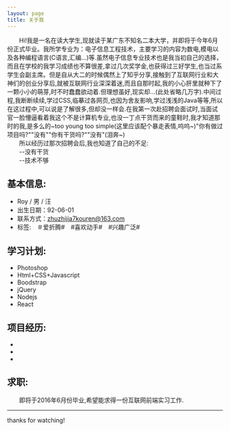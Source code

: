 ```yaml
---
layout: page
title: 关于我
---
```


<p class="message">
  　　Hi!我是一名在读大学生,现就读于某广东不知名二本大学，并即将于今年6月份正式毕业。我所学专业为：电子信息工程技术，主要学习的内容为数电,模电以及各种编程语言(C语言,汇编...)等.虽然电子信息专业技术也是我当初自己的选择，而且在学校的我学习成绩也不算很差,拿过几次奖学金,也获得过三好学生,也当过系学生会副主席。但是自从大二的时候偶然上了知乎分享,接触到了互联网行业和大神们的创业分享后,就被互联网行业深深着迷,而且自那时起,我的小心肝里就种下了一颗小小的萌芽,时不时蠢蠢欲动着.但理想虽好,现实却...(此处省略几万字).中间过程,我断断续续,学过CSS,临摹过各网页,也因为舍友影响,学过浅浅的Java等等,所以在这过程中,可以说是了解很多,但却没一样会.在我第一次赴招聘会面试时,当面试官一脸懵逼看着我这个不是计算机专业,也没一丁点干货而来的童鞋时,我才知道那时的我,是多么的~too young too simple(这里应该配个暴走表情,呜呜~)"你有做过项目吗?""没有""你有干货吗?""没有"(泪奔~)<br/>　　所以经历过那次招聘会后,我也知道了自己的不足:
<br/>　　--没有干货
<br/>　　--技术不够
</p>

## 基本信息:

* Roy / 男 / 汪 
* 出生日期：92-06-01
* 联系方式：zhuzhijia7kouren@163.com
* 标签:　＃爱折腾#　#喜欢动手#　#兴趣广泛#

## 学习计划:

* Photoshop
* Html+CSS+Javascript
* Boodstrap
* jQuery
* Nodejs
* React

## 项目经历:
* 
* 
* 

## 求职:

　　即将于2016年6月份毕业,希望能求得一份互联网前端实习工作.

---

thanks for watching!
